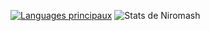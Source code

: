 [![Languages principaux](https://github-readme-stats.vercel.app/api/top-langs/?username=Niromash&langs_count=8&layout=compact)](https://github.com/Niromash/github-readme-stats)
![Stats de Niromash](https://github-readme-stats.vercel.app/api?username=Niromash&count_private=true)
